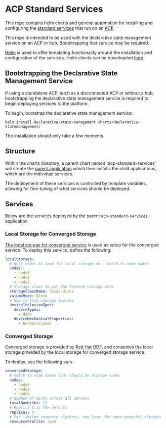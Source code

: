 # ACP Standard Services
This repo contains helm charts and general automation for installing and configuring the [standard services](https://github.com/RedHatEdge/patterns/blob/main/patterns/rh-acp-standard-services/README.md) that run on an [ACP](https://github.com/RedHatEdge/patterns/blob/main/patterns/acp-standardized-architecture-ha/README.md).

This repo is intended to be used with the declarative state management service on an ACP or hub. Bootstrapping that service may be required.

[Helm](https://helm.sh/) is used to offer templating functionality around the installation and configuration of the services. Helm clients can be downloaded [here](https://helm.sh/docs/intro/install/).

## Bootstrapping the Declarative State Management Service
If using a standalone ACP, such as a disconnected ACP or without a hub, bootstrapping the declarative state management service is required to begin deploying services to the platform.

To begin, bootstrap the declarative state management service:
```
helm install declarative-state-management charts/declarative-statemanagement/
```

The installation should only take a few moments.

## Structure
Within the charts directory, a parent chart named 'acp-standard-services' will create the [parent application](https://argo-cd.readthedocs.io/en/stable/operator-manual/cluster-bootstrapping/) which then installs the child applications, which are the individual services.

The deployment of these services is controlled by template variables, allowing for fine-tuning of what services should be deployed.

## Services
Below are the services deployed by the parent `acp-standard-services` application.

### Local Storage for Converged Storage
[The local storage for converged service](https://github.com/RedHatEdge/patterns/blob/main/blocks/local-storage-for-converged-storage/README.md) is used as setup for the converged service. To deploy this service, define the following:

```yaml
localStorage:
  # What nodes to look for local storage on - match to node names
  nodes:
    - node0
    - node1
    - node2
  # Storage class to put the located storage into
  storageClassName: local-disks
  volumeMode: Block
  # How to find storage devices
  deviceInclusionSpec:
    deviceTypes:
      - disk
    deviceMechanicalProperties:
      - NonRotational
```

### Converged Storage
Converged storage is provided by [Red Hat ODF](https://www.redhat.com/en/technologies/cloud-computing/openshift-data-foundation), and consumes the local storage provided by the local storage for converged storage service.

To deploy, use the following vars:

```yaml
convergedStorage:
  # Match to node names that should be storage nodes
  nodes:
    - node0
    - node1
    - node2
  # Number of disks across all servers
  totalNumDisks: 12
  # Replica 3 is the default
  replicas: 3
  # For limited resource clusters, use lean. For more powerful clusters, use balanced or performance.
  resourceProfile: lean
```

